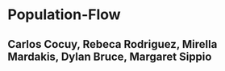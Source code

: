 # Population-Flow
## Carlos Cocuy, Rebeca Rodriguez, Mirella Mardakis, Dylan Bruce, Margaret Sippio
